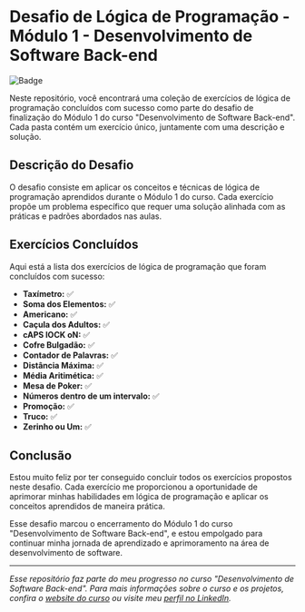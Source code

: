 # Desafio de Lógica de Programação - Módulo 1 - Desenvolvimento de Software Back-end

![Badge](https://img.shields.io/badge/Conclus%C3%A3o-Sucesso-brightgreen)

Neste repositório, você encontrará uma coleção de exercícios de lógica de programação concluídos com sucesso como parte do desafio de finalização do Módulo 1 do curso "Desenvolvimento de Software Back-end". Cada pasta contém um exercício único, juntamente com uma descrição e solução.

## Descrição do Desafio

O desafio consiste em aplicar os conceitos e técnicas de lógica de programação aprendidos durante o Módulo 1 do curso. Cada exercício propõe um problema específico que requer uma solução alinhada com as práticas e padrões abordados nas aulas.

## Exercícios Concluídos

Aqui está a lista dos exercícios de lógica de programação que foram concluídos com sucesso:


- **Taxímetro:** ✅
- **Soma dos Elementos:** ✅
- **Americano:** ✅
- **Caçula dos Adultos:** ✅
- **cAPS lOCK oN:** ✅
- **Cofre Bulgadão:** ✅
- **Contador de Palavras:** ✅
- **Distância Máxima:** ✅
- **Média Aritimética:** ✅
- **Mesa de Poker:** ✅
- **Números dentro de um intervalo:** ✅
- **Promoção:** ✅
- **Truco:** ✅
- **Zerinho ou Um:** ✅

## Conclusão

Estou muito feliz por ter conseguido concluir todos os exercícios propostos neste desafio. Cada exercício me proporcionou a oportunidade de aprimorar minhas habilidades em lógica de programação e aplicar os conceitos aprendidos de maneira prática.

Esse desafio marcou o encerramento do Módulo 1 do curso "Desenvolvimento de Software Back-end", e estou empolgado para continuar minha jornada de aprendizado e aprimoramento na área de desenvolvimento de software.

---

*Esse repositório faz parte do meu progresso no curso "Desenvolvimento de Software Back-end". Para mais informações sobre o curso e os projetos, confira o [website do curso](https://cubos.academy/?utm_term=cubos%20academy&utm_campaign=Conversion+-+Search+-+Branding+-+Cubos+Academy&utm_source=google&utm_medium=cpc&hsa_acc=6320525513&hsa_cam=18154121427&hsa_grp=141084695032&hsa_ad=618464016440&hsa_src=g&hsa_tgt=kwd-1212716925774&hsa_kw=cubos%20academy&hsa_mt=e&hsa_net=adwords&hsa_ver=3&gclid=Cj0KCQjwldKmBhCCARIsAP-0rfxcREkUBvWEIW7lfl75qusqSJ_qFNjmIEmSnedVmtiA-lwdowXtQ-AaAhPjEALw_wcB) ou visite meu [perfil no LinkedIn](https://www.linkedin.com/in/larissalaviniaba/).*
